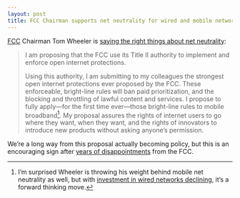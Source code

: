 ```yaml
---
layout: post
title: FCC Chairman supports net neutrality for wired and mobile networks
---
```


[FCC](http://en.wikipedia.org/wiki/Federal_Communications_Commission) Chairman Tom Wheeler is [saying the right things about net neutrality](http://www.wired.com/2015/02/fcc-chairman-wheeler-net-neutrality/):

> I am proposing that the FCC use its Title II authority to implement and enforce open internet protections.
> 
> Using this authority, I am submitting to my colleagues the strongest open internet protections ever proposed by the FCC. These enforceable, bright-line rules will ban paid prioritization, and the blocking and throttling of lawful content and services. I propose to fully apply—for the first time ever—those bright-line rules to mobile broadband[^mobile_neutrality]. My proposal assures the rights of internet users to go where they want, when they want, and the rights of innovators to introduce new products without asking anyone’s permission.

We’re a long way from this proposal actually becoming policy, but this is an encouraging sign after [years of disappointments](http://www.theverge.com/2014/1/15/5311948/net-neutrality-and-the-death-of-the-internet) from the FCC.

[^mobile_neutrality]: I’m surprised Wheeler is throwing his weight behind mobile net neutrality as well, but with [investment in wired networks declining](https://www.techdirt.com/blog/netneutrality/articles/20150126/04502529814/what-billions-subsidies-bought-final-map-verizons-fios-fiber.shtml), it’s a forward thinking move.
